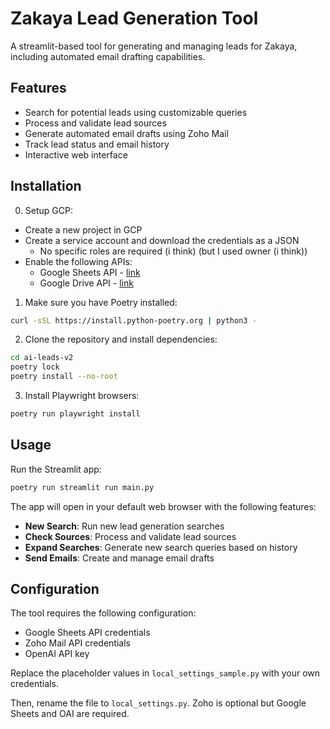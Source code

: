 # Zakaya Lead Generation Tool

A streamlit-based tool for generating and managing leads for Zakaya, including automated email drafting capabilities.

## Features

- Search for potential leads using customizable queries
- Process and validate lead sources
- Generate automated email drafts using Zoho Mail
- Track lead status and email history
- Interactive web interface


## Installation

0. Setup GCP:
- Create a new project in GCP
- Create a service account and download the credentials as a JSON
    - No specific roles are required (i think) (but I used owner (i think))
- Enable the following APIs:
  - Google Sheets API - [link](https://console.cloud.google.com/apis/library/sheets.googleapis.com)
  - Google Drive API - [link](https://console.cloud.google.com/apis/library/drive.googleapis.com)
  
  
1. Make sure you have Poetry installed:
```bash
curl -sSL https://install.python-poetry.org | python3 -
```

2. Clone the repository and install dependencies:
```bash
cd ai-leads-v2
poetry lock
poetry install --no-root
```

3. Install Playwright browsers:
```bash
poetry run playwright install
```

## Usage

Run the Streamlit app:
```bash
poetry run streamlit run main.py
```

The app will open in your default web browser with the following features:

- **New Search**: Run new lead generation searches
- **Check Sources**: Process and validate lead sources
- **Expand Searches**: Generate new search queries based on history
- **Send Emails**: Create and manage email drafts

## Configuration

The tool requires the following configuration:
- Google Sheets API credentials
- Zoho Mail API credentials
- OpenAI API key

Replace the placeholder values in `local_settings_sample.py` with your own credentials.

Then, rename the file to `local_settings.py`. Zoho is optional but Google Sheets and OAI are required.